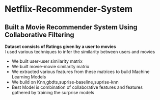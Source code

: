 # Netflix-Recommender-System
## Built a Movie Recommender System Using Collaborative Filtering
**Dataset consists of Ratings given by a user to movies**
<br>
I used various techniques to infer the similarity between users and movies
 - We built user-user similarity matrix
 - We built movie-movie similarity matrix
 - We extracted various features from these matrices to build Machine Learning Models
 - We build on Knn,gbdts,suprise-baseline,suprise-knn
 - Best Model is combination of collaborative features and features gathered by training the surprise models
